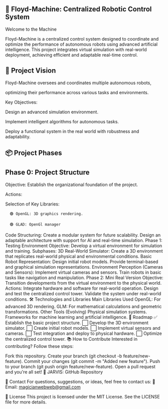 🚀 Floyd-Machine: Centralized Robotic Control System
---

Welcome to the Machine

Floyd-Machine is a centralized control system designed to coordinate and optimize the performance of autonomous robots using advanced artificial intelligence. This project integrates virtual simulation with real-world deployment, achieving efficient and adaptable real-time control.

🧠 Project Vision
---

Floyd-Machine oversees and coordinates multiple autonomous robots,     

optimizing their performance across various tasks and environments.

Key Objectives:

Design an advanced simulation environment.

Implement intelligent algorithms for autonomous tasks.

Deploy a functional system in the real world with robustness and adaptability.

📦 Project Phases
--

Phase 0: Project Structure
---

Objective: Establish the organizational foundation of the project.

Actions:

  Selection of Key Libraries:
  
      🟢 OpenGL: 3D graphics rendering.
      
      🟢 GLAD: OpenGl manager

      
Code Structuring:
Create a modular system for future scalability.
Design an adaptable architecture with support for AI and real-time simulation.
Phase 1: Testing Environment
Objective: Develop a virtual environment for simulation and training.
Subphases:
3D Real-World Simulator:
Create a 3D environment that replicates real-world physical and environmental conditions.
Basic Robot Representation:
Design initial robot models.
Provide terminal-based and graphical simulation representations.
Environment Perception (Cameras and Sensors):
Implement virtual cameras and sensors.
Train robots in basic tasks like navigation and manipulation.
Phase 2: Mini Real Version
Objective: Transition developments from the virtual environment to the physical world.
Actions:
Integrate hardware and software for real-world operation.
Design and test the centralized control tower.
Validate the system under real-world conditions.
🛠️ Technologies and Libraries
Main Libraries Used
OpenGL: For advanced 3D rendering.
GLM: For mathematical calculations and geometric transformations.
Other Tools (Evolving)
Physical simulation systems.
Frameworks for machine learning and artificial intelligence.
🚧 Roadmap
✅ Establish the basic project structure.
⬜ Develop the 3D environment simulator.
⬜ Create initial robot models.
⬜ Implement virtual sensors and cameras.
⬜ Test integration and deploy to physical hardware.
⬜ Optimize the centralized control tower.
📚 How to Contribute
Interested in contributing?
Follow these steps:

Fork this repository.
Create your branch (git checkout -b feature/new-feature).
Commit your changes (git commit -m "Added new feature").
Push to your branch (git push origin feature/new-feature).
Open a pull request and you're all set! 🚀
JARVIS: GitHub Repository

💬 Contact
For questions, suggestions, or ideas, feel free to contact us:
📧 Email: magicianwebweb@gmail.com

📝 License
This project is licensed under the MIT License.
See the LICENSE file for more details.
